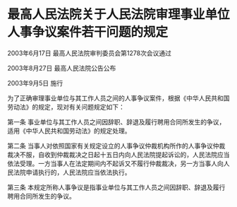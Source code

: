# 最高人民法院关于人民法院审理事业单位人事争议案件若干问题的规定

2003年6月17日 最高人民法院审判委员会第1278次会议通过

2003年8月27日 最高人民法院公告公布

2003年9月5日 施行



为了正确审理事业单位与其工作人员之间的人事争议案件，根据《中华人民共和国劳动法》的规定，现对有关问题规定如下：

第一条 事业单位与其工作人员之间因辞职、辞退及履行聘用合同所发生的争议，适用《中华人民共和国劳动法》的规定处理。

第二条 当事人对依照国家有关规定设立的人事争议仲裁机构所作的人事争议仲裁裁决不服，自收到仲裁裁决之日起十五日内向人民法院提起诉讼的，人民法院应当依法受理。一方当事人在法定期间内不起诉又不履行仲裁裁决，另一方当事人向人民法院申请执行的，人民法院应当依法执行。

第三条 本规定所称人事争议是指事业单位与其工作人员之间因辞职、辞退及履行聘用合同所发生的争议。